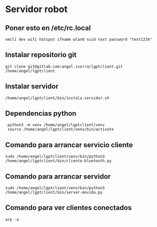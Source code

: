 # Servidor robot

## Poner esto en /etc/rc.local
```
nmcli dev wifi hotspot ifname wlan0 ssid test password "test1234"
```

## Instalar repositorio git
```
git clone git@gitlab.com:angel.ivorra/lgptclient.git /home/angel/lgptclient
```

## Instalar servidor
```shell
/home/angel/lgptclient/bin/instala.servidor.sh
```

## Dependencias python
```shell
 python3 -m venv /home/angel/lgptclient/venv
 source /home/angel/lgptclient/venv/bin/activate
```




## Comando para arrancar servicio cliente
```
sudo /home/angel/lgptclient/venv/bin/python3 /home/angel/lgptclient/bin/cliente-bluetooth.py 
```

## Comando para arrancar servidor
```
sudo /home/angel/lgptclient/venv/bin/python3 /home/angel/lgptclient/bin/server-movida.py 
```

## Comando para ver clientes conectados
```
arp -a
```